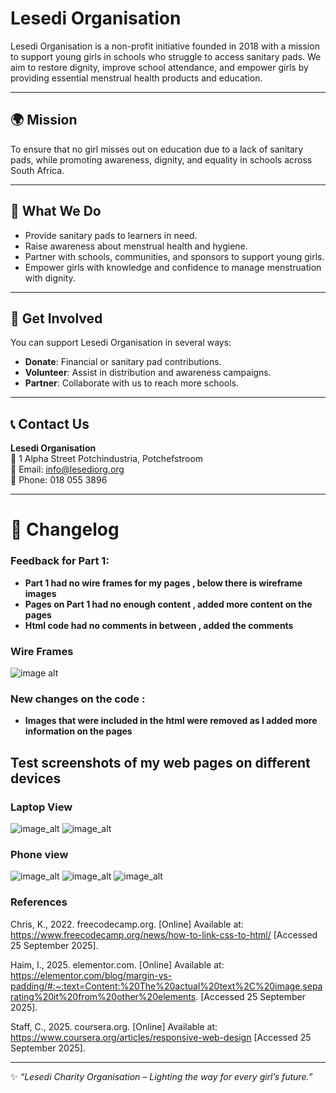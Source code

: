 # Lesedi Organisation
Lesedi Organisation is a non-profit initiative founded in 2018 with a mission to support young girls in schools who struggle to access sanitary pads. We aim to restore dignity, improve school attendance, and empower girls by providing essential menstrual health products and education.

---

## 🌍 Mission
To ensure that no girl misses out on education due to a lack of sanitary pads, while promoting awareness, dignity, and equality in schools across South Africa.

---

## 📌 What We Do
- Provide sanitary pads to learners in need.  
- Raise awareness about menstrual health and hygiene.  
- Partner with schools, communities, and sponsors to support young girls.  
- Empower girls with knowledge and confidence to manage menstruation with dignity.  

---

## 🚀 Get Involved
You can support Lesedi Organisation in several ways:
- **Donate**: Financial or sanitary pad contributions.  
- **Volunteer**: Assist in distribution and awareness campaigns.  
- **Partner**: Collaborate with us to reach more schools.  

---

## 📞 Contact Us
**Lesedi Organisation**  
📍 1 Alpha Street Potchindustria, Potchefstroom  
📧 Email: info@lesediorg.org  
📱 Phone: 018 055 3896

---
# 📌 Changelog
### Feedback for Part 1: 
- **Part 1 had no wire frames for my pages , below there is wireframe images**
- **Pages on Part 1 had no enough content , added more content on the pages**
- **Html code had no comments in between , added the comments**
### Wire Frames
![image alt](https://github.com/ST10496726/lesedicharity/blob/f2b6c3b83c27711172b15ea75108b924f9daaa2f/wireframeaboutus.jpg)

### New changes on the code :
- **Images that were included in the html were removed as I added more information on the pages**
  

## Test screenshots of my web pages on different devices
### Laptop View
![image_alt](https://github.com/ST10496726/lesedicharity/blob/a02a94fc8635e3c4584e855b57c589e59e388a0c/Laptop%20img.png)
![image_alt](https://github.com/ST10496726/lesedicharity/blob/a02a94fc8635e3c4584e855b57c589e59e388a0c/Laptop%20img%202.png)

### Phone view
![image_alt](https://github.com/ST10496726/lesedicharity/blob/a02a94fc8635e3c4584e855b57c589e59e388a0c/Phone%20img.jfif)
![image_alt](https://github.com/ST10496726/lesedicharity/blob/a02a94fc8635e3c4584e855b57c589e59e388a0c/Phone%20img%203.jfif)
![image_alt](https://github.com/ST10496726/lesedicharity/blob/a02a94fc8635e3c4584e855b57c589e59e388a0c/Phone%20img%204.jfif)

### References
Chris, K., 2022. freecodecamp.org. [Online] 
Available at: https://www.freecodecamp.org/news/how-to-link-css-to-html/
[Accessed 25 September 2025].

Haim, I., 2025. elementor.com. [Online] 
Available at: https://elementor.com/blog/margin-vs-padding/#:~:text=Content:%20The%20actual%20text%2C%20image,separating%20it%20from%20other%20elements.
[Accessed 25 September 2025].

Staff, C., 2025. coursera.org. [Online] 
Available at: https://www.coursera.org/articles/responsive-web-design
[Accessed 25 September 2025].




---
✨ *“Lesedi Charity Organisation – Lighting the way for every girl’s future.”*
